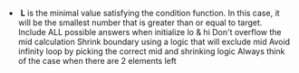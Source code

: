 *  **L** is the minimal value satisfying the condition function. In this case, it will be the smallest number that is greater than or equal to target.
​
Include ALL possible answers when initialize lo & hi
Don't overflow the mid calculation
Shrink boundary using a logic that will exclude mid
Avoid infinity loop by picking the correct mid and shrinking logic
Always think of the case when there are 2 elements left